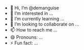 - 👋 Hi, I’m @demanguise
- 👀 I’m interested in ...
- 🌱 I’m currently learning ...
- 💞️ I’m looking to collaborate on ...
- 📫 How to reach me ...
- 😄 Pronouns: ...
- ⚡ Fun fact: ...

<!---
demanguise/demanguise is a ✨ special ✨ repository because its `README.md` (this file) appears on your GitHub profile.
You can click the Preview link to take a look at your changes.
--->

